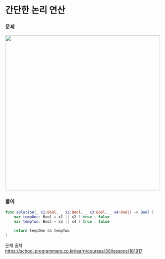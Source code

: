 #  간단한 논리 연산

### 문제
<img src="https://github.com/Bhoon-coding/Algorithm.swiftpm/assets/64088377/496d2374-eecb-45b6-aef9-e6ecd3b36fb0" width="500" >


### 풀이 <br>
```swift 
func solution(_ x1:Bool, _ x2:Bool, _ x3:Bool, _ x4:Bool) -> Bool {
    var tempOne: Bool = x1 || x2 ? true : false
    var tempTwo: Bool = x3 || x4 ? true : false
    
    return tempOne && tempTwo
}
```

문제 출처 <br>
https://school.programmers.co.kr/learn/courses/30/lessons/181917
